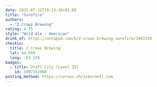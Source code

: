 ```yaml
---
date: 2022-07-31T19:13:38+01:00
title: "Surefire"
authors:
  - "2 Crows Brewing"
rating: 4.75
style: "Wild Ale - American"
drink_of: https://untappd.com/b/2-crows-brewing-surefire/3943339
checkin:
  title: 2 Crows Brewing
  lat: 44.650
  long: -63.578
badges:
  - title: Draft City (Level 25)
    id: 1007352988
posting_method: https://corvus.chrisburnell.com
---
```

